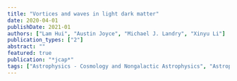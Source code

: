 ```yaml
---
title: "Vortices and waves in light dark matter"
date: 2020-04-01
publishDate: 2021-01
authors: ["Lam Hui", "Austin Joyce", "Michael J. Landry", "Xinyu Li"]
publication_types: ["2"]
abstract: ""
featured: true
publication: "*jcap*"
tags: ["Astrophysics - Cosmology and Nongalactic Astrophysics", "Astrophysics - Astrophysics of Galaxies", "General Relativity and Quantum Cosmology", "High Energy Physics - Phenomenology", "High Energy Physics - Theory"]
---
```


